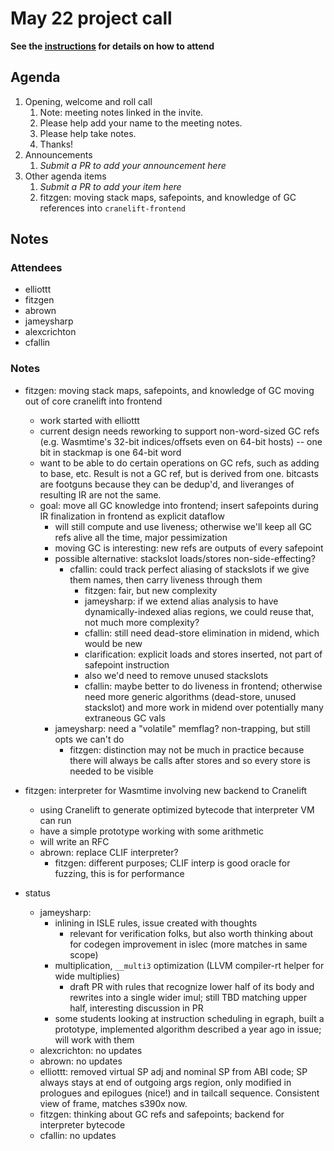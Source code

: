 # May 22 project call

**See the [instructions](../README.md) for details on how to attend**

## Agenda
1. Opening, welcome and roll call
    1. Note: meeting notes linked in the invite.
    1. Please help add your name to the meeting notes.
    1. Please help take notes.
    1. Thanks!
1. Announcements
    1. _Submit a PR to add your announcement here_
1. Other agenda items
    1. _Submit a PR to add your item here_
    2. fitzgen: moving stack maps, safepoints, and knowledge of GC references into `cranelift-frontend`

## Notes

### Attendees

- elliottt
- fitzgen
- abrown
- jameysharp
- alexcrichton
- cfallin

### Notes

- fitzgen: moving stack maps, safepoints, and knowledge of GC moving out of
  core cranelift into frontend
  - work started with elliottt
  - current design needs reworking to support non-word-sized GC refs (e.g.
    Wasmtime's 32-bit indices/offsets even on 64-bit hosts) -- one bit in
    stackmap is one 64-bit word
  - want to be able to do certain operations on GC refs, such as adding to
    base, etc. Result is not a GC ref, but is derived from one. bitcasts are
    footguns because they can be dedup'd, and liveranges of resulting IR are
    not the same.
  - goal: move all GC knowledge into frontend; insert safepoints during IR
    finalization in frontend as explicit dataflow
    - will still compute and use liveness; otherwise we'll keep all GC refs
      alive all the time, major pessimization
    - moving GC is interesting: new refs are outputs of every safepoint
    - possible alternative: stackslot loads/stores non-side-effecting?
      - cfallin: could track perfect aliasing of stackslots if we give them
        names, then carry liveness through them
        - fitzgen: fair, but new complexity
        - jameysharp: if we extend alias analysis to have dynamically-indexed
          alias regions, we could reuse that, not much more complexity?
        - cfallin: still need dead-store elimination in midend, which would be new
        - clarification: explicit loads and stores inserted, not part of
          safepoint instruction
        - also we'd need to remove unused stackslots
        - cfallin: maybe better to do liveness in frontend; otherwise need more
          generic algorithms (dead-store, unused stackslot) and more work in
          midend over potentially many extraneous GC vals
    - jameysharp: need a "volatile" memflag? non-trapping, but still opts we
      can't do
      - fitzgen: distinction may not be much in practice because there will
        always be calls after stores and so every store is needed to be visible

- fitzgen: interpreter for Wasmtime involving new backend to Cranelift
  - using Cranelift to generate optimized bytecode that interpreter VM can run
  - have a simple prototype working with some arithmetic
  - will write an RFC
  - abrown: replace CLIF interpreter?
    - fitzgen: different purposes; CLIF interp is good oracle for fuzzing, this
      is for performance

- status
  - jameysharp:
    - inlining in ISLE rules, issue created with thoughts
      - relevant for verification folks, but also worth thinking about for
        codegen improvement in islec (more matches in same scope)
    - multiplication, `__multi3` optimization (LLVM compiler-rt helper for wide multiplies)
      - draft PR with rules that recognize lower half of its body and rewrites
        into a single wider imul; still TBD matching upper half, interesting
        discussion in PR
    - some students looking at instruction scheduling in egraph, built a
      prototype, implemented algorithm described a year ago in issue; will work
      with them
  - alexcrichton: no updates
  - abrown: no updates
  - elliottt: removed virtual SP adj and nominal SP from ABI code; SP always
    stays at end of outgoing args region, only modified in prologues and
    epilogues (nice!) and in tailcall sequence. Consistent view of frame,
    matches s390x now.
  - fitzgen: thinking about GC refs and safepoints; backend for interpreter
    bytecode
  - cfallin: no updates
